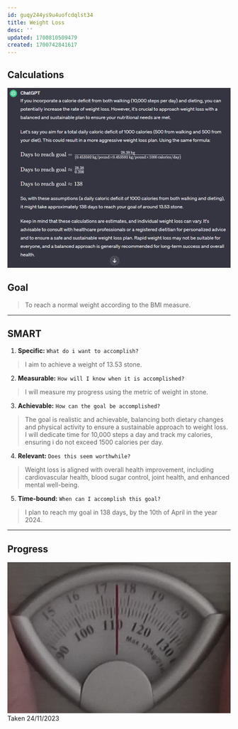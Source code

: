 ```yaml
---
id: guqy244ys9u4uofcdqlst34
title: Weight Loss
desc: ''
updated: 1700810509479
created: 1700742841617
---
```


## Calculations

![Alt text](assets/image.png)


## Goal

> To reach a normal weight according to the BMI measure.

---

## SMART

1. **Specific:** `What do i want to accomplish?`
> I aim to achieve a weight of 13.53 stone.

2. **Measurable:** `How will I know when it is accomplished?`
> I will measure my progress using the metric of weight in stone.

3. **Achievable:** `How can the goal be accomplished?`
> The goal is realistic and achievable, balancing both dietary changes and physical activity to ensure a sustainable approach to weight loss. I will dedicate time for 10,000 steps a day and track my calories, ensuring i do not exceed 1500 calories per day.

4. **Relevant:** `Does this seem worthwhile?`
> Weight loss is aligned with overall health improvement, including cardiovascular health, blood sugar control, joint health, and enhanced mental well-being.

5. **Time-bound:** `When can I accomplish this goal?`
> I plan to reach my goal in 138 days, by the 10th of April in the year 2024.

---

## Progress

![Alt text](assets/image-2.png)
Taken 24/11/2023